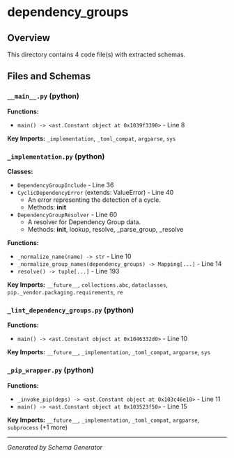 # dependency_groups

## Overview

This directory contains 4 code file(s) with extracted schemas.

## Files and Schemas

### `__main__.py` (python)

**Functions:**
- `main() -> <ast.Constant object at 0x1039f3390>` - Line 8

**Key Imports:** `_implementation`, `_toml_compat`, `argparse`, `sys`

### `_implementation.py` (python)

**Classes:**
- `DependencyGroupInclude` - Line 36
- `CyclicDependencyError` (extends: ValueError) - Line 40
  - An error representing the detection of a cycle.
  - Methods: __init__
- `DependencyGroupResolver` - Line 60
  - A resolver for Dependency Group data.
  - Methods: __init__, lookup, resolve, _parse_group, _resolve

**Functions:**
- `_normalize_name(name) -> str` - Line 10
- `_normalize_group_names(dependency_groups) -> Mapping[...]` - Line 14
- `resolve() -> tuple[...]` - Line 193

**Key Imports:** `__future__`, `collections.abc`, `dataclasses`, `pip._vendor.packaging.requirements`, `re`

### `_lint_dependency_groups.py` (python)

**Functions:**
- `main() -> <ast.Constant object at 0x1046332d0>` - Line 10

**Key Imports:** `__future__`, `_implementation`, `_toml_compat`, `argparse`, `sys`

### `_pip_wrapper.py` (python)

**Functions:**
- `_invoke_pip(deps) -> <ast.Constant object at 0x103c46e10>` - Line 11
- `main() -> <ast.Constant object at 0x103523f50>` - Line 15

**Key Imports:** `__future__`, `_implementation`, `_toml_compat`, `argparse`, `subprocess` (+1 more)

---
*Generated by Schema Generator*